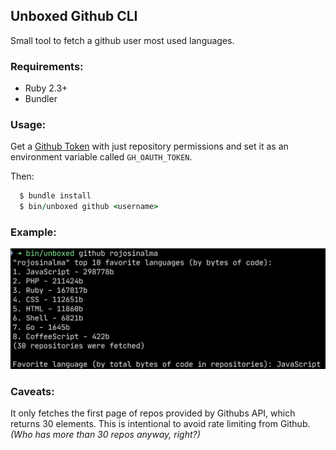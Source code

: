 Unboxed Github CLI
---

Small tool to fetch a github user most used languages.


### Requirements:

* Ruby 2.3+
* Bundler

### Usage: 

Get a [Github Token](https://github.com/settings/tokens) with just repository permissions and set it as an environment variable called `GH_OAUTH_TOKEN`.

Then:

```ruby
  $ bundle install
  $ bin/unboxed github <username> 
```

### Example:

![Example](/unboxed-git.png?raw=true "Optional Title")


### Caveats:

It only fetches the first page of repos provided by Githubs API, which returns 30 elements. This is intentional to avoid rate limiting from Github.
_(Who has more than 30 repos anyway, right?)_
